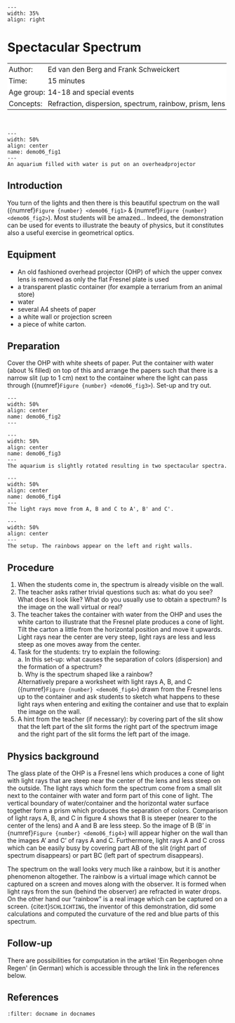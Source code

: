```{figure} ../../figures/busy.png
---
width: 35%
align: right
```

# Spectacular Spectrum

<table style="width: 100%; border-collapse: collapse; border: none;">
    <tr style="background-color: white;"> 
        <td style="text-align: left; padding: 3px; border: none;">Author:</td>
        <td style="text-align: left; padding: 3px; border: none;">Ed van den Berg and Frank Schweickert</td>
    </tr>
    <tr style="background-color: white;">
        <td style="text-align: left; padding: 3px; border: none;">Time:</td>
        <td style="text-align: left; padding: 3px; border: none;">15 minutes</td>
    </tr>
    <tr style="background-color: white;">
        <td style="text-align: left; padding: 3px; border: none;">Age group:</td>
        <td style="text-align: left; padding: 3px; border: none;">14-18 and special events</td>
    </tr>
    <tr style="background-color: white;">
        <td style="text-align: left; padding: 3px; border: none;">Concepts:</td>
        <td style="text-align: left; padding: 3px; border: none;">Refraction, dispersion, spectrum, rainbow, prism, lens</td>
    </tr>
</table><br>

```{figure} demo06_figure1.png
---
width: 50%
align: center
name: demo06_fig1
---
An aquarium filled with water is put on an overheadprojector 
``` 

## Introduction
You turn of the lights and then there is this beautiful spectrum on the wall ({numref}`Figure {number} <demo06_fig1>` & {numref}`Figure {number} <demo06_fig2>`). Most students will be amazed... Indeed, the demonstration can be used for events to illustrate the beauty of physics, but it constitutes also a useful exercise in geometrical optics.

## Equipment
* An old fashioned overhead projector (OHP) of which the upper convex lens is removed as only the flat Fresnel plate is used
* a transparent plastic container (for example a terrarium from an animal store)
* water
* several A4 sheets of paper
* a white wall or projection screen
* a piece of white carton.

## Preparation
Cover the OHP with white sheets of paper. Put the container with water (about ¾ filled) on top of this and arrange the papers such that there is a narrow slit (up to 1 cm) next to the container where the light can pass through ({numref}`Figure {number} <demo06_fig3>`). Set-up and try out. 

```{figure} demo06_figure2.jpg
---
width: 50%
align: center
name: demo06_fig2
---

``` 

```{figure} demo06_figure3.png
---
width: 50%
align: center
name: demo06_fig3
---
The aquarium is slightly rotated resulting in two spectacular spectra.
``` 

```{figure} demo06_figure4.png
---
width: 50%
align: center
name: demo06_fig4
---
The light rays move from A, B and C to A', B' and C'.
``` 

```{figure} demo06_figure5.jpg
---
width: 50%
align: center
---
The setup. The rainbows appear on the left and right walls.
``` 

## Procedure
1.	When the students come in, the spectrum is already visible on the wall.
2.	The teacher asks rather trivial questions such as: what do you see? What does it look like? What do you usually use to obtain a spectrum? Is the image on the wall virtual or real?
3.	The teacher takes the container with water from the OHP and uses the white carton to illustrate that the Fresnel plate produces a cone of light. Tilt the carton a little from the horizontal position and move it upwards. Light rays near the center are very steep, light rays are less and less steep as one moves away from the center.
4.	Task for the students: try to explain the following:<br>
a.	In this set-up: what causes the separation of colors (dispersion) and the formation of a spectrum?<br>
b.	Why is the spectrum shaped like a rainbow?<br>
Alternatively prepare a worksheet with light rays A, B, and C ({numref}`Figure {number} <demo06_fig4>`) drawn from the Fresnel lens up to the container and ask students to sketch what happens to these light rays when entering and exiting the container and use that to explain the image on the wall.
5.	A hint from the teacher (if necessary): by covering part of the slit show that the left part of the slit forms the right part of the spectrum image and the right part of the slit forms the left part of the image.


## Physics background
The glass plate of the OHP is a Fresnel lens which produces a cone of light with light rays that are steep near the center of the lens and less steep on the outside. The light rays which form the spectrum come from a small slit next to the container with water and form part of this cone of light. The vertical boundary of water/container and the horizontal water surface together form a prism which produces the separation of colors. Comparison of light rays A, B, and C in figure 4 shows that B is steeper (nearer to the center of the lens) and A and B are less steep. So the image of B (B’ in {numref}`Figure {number} <demo06_fig4>`) will appear higher on the wall than the images A’ and C’ of rays A and C. Furthermore, light rays A and C cross which can be easily busy by covering part AB of the slit (right part of spectrum disappears) or part BC (left part of spectrum disappears).

The spectrum on the wall looks very much like a rainbow, but it is another phenomenon altogether. The rainbow is a virtual image which cannot be captured on a screen and moves along with the observer. It is formed when light rays from the sun (behind the observer) are refracted in water drops. On the other hand our “rainbow” is a real image which can be captured on a screen. {cite:t}`SCHLICHTING`, the inventor of this demonstration, did some calculations and computed the curvature of the red and blue parts of this spectrum.

## Follow-up
There are possibilities for computation in the artikel 'Ein Regenbogen ohne Regen' (in German) which is accessible through the link in the references below.


## References
```{bibliography}
:filter: docname in docnames
```